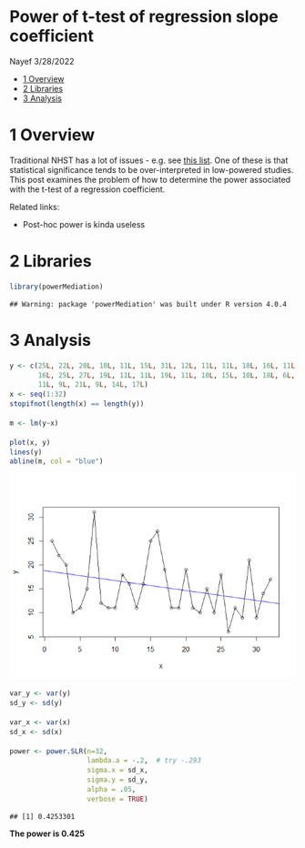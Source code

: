 Power of t-test of regression slope coefficient
================
Nayef
3/28/2022

-   [1 Overview](#overview)
-   [2 Libraries](#libraries)
-   [3 Analysis](#analysis)

# 1 Overview

Traditional NHST has a lot of issues - e.g. see [this list](). One of
these is that statistical significance tends to be over-interpreted in
low-powered studies. This post examines the problem of how to determine
the power associated with the t-test of a regression coefficient.

Related links:

-   Post-hoc power is kinda useless

# 2 Libraries

``` r
library(powerMediation)
```

    ## Warning: package 'powerMediation' was built under R version 4.0.4

# 3 Analysis

``` r
y <- c(25L, 22L, 20L, 10L, 11L, 15L, 31L, 12L, 11L, 11L, 18L, 16L, 11L, 
       16L, 25L, 27L, 19L, 11L, 11L, 19L, 11L, 10L, 15L, 10L, 18L, 6L, 
       11L, 9L, 21L, 9L, 14L, 17L)
x <- seq(1:32)
stopifnot(length(x) == length(y))

m <- lm(y~x)

plot(x, y)
lines(y)
abline(m, col = "blue")
```

![](2022-03-28_power-of-test-of-regression-slope_files/figure-gfm/unnamed-chunk-2-1.png)<!-- -->

``` r
var_y <- var(y)
sd_y <- sd(y)

var_x <- var(x)
sd_x <- sd(x)

power <- power.SLR(n=32, 
                   lambda.a = -.2,  # try -.293
                   sigma.x = sd_x, 
                   sigma.y = sd_y, 
                   alpha = .05, 
                   verbose = TRUE)
```

    ## [1] 0.4253301

**The power is 0.425**

